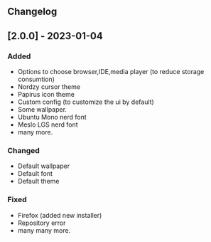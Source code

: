 ## Changelog

## [2.0.0] - 2023-01-04

### Added
- Options to choose browser,IDE,media player (to reduce storage consumtion)
- Nordzy cursor theme
- Papirus icon theme
- Custom config (to customize the ui by default)
- Some wallpaper.
- Ubuntu Mono nerd font
- Meslo LGS nerd font
- many more.

### Changed
- Default wallpaper
- Default font
- Default theme

### Fixed
- Firefox (added new installer)
- Repository error 
- many many more.

<!-- END -->